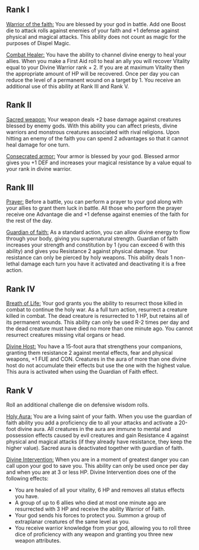 ## Rank I

<u>Warrior of the faith:</u> You are blessed by your god in battle. Add one Boost die to attack rolls against enemies of your faith and +1 defense against physical and magical attacks. This ability does not count as magic for the purposes of Dispel Magic.

<u>Combat Healer:</u> You have the ability to channel divine energy to heal your allies. When you make a First Aid roll to heal an ally you will recover Vitality equal to your Divine Warrior rank + 2. If you are at maximum Vitality then the appropriate amount of HP will be recovered. Once per day you can reduce the level of a permanent wound on a target by 1. You receive an additional use of this ability at Rank III and Rank V.

## Rank II

<u>Sacred weapon:</u> Your weapon deals +2 base damage against creatures blessed by enemy gods. With this ability you can affect priests, divine warriors and monstrous creatures associated with rival religions. Upon hitting an enemy of the faith you can spend 2 advantages so that it cannot heal damage for one turn.

<u>Consecrated armor:</u> Your armor is blessed by your god. Blessed armor gives you +1 DEF and increases your magical resistance by a value equal to your rank in divine warrior. 

## Rank III

<u>Prayer:</u> Before a battle, you can perform a prayer to your god along with your allies to grant them luck in battle. All those who perform the prayer receive one Advantage die and +1 defense against enemies of the faith for the rest of the day.

<u>Guardian of faith:</u> As a standard action, you can allow divine energy to flow through your body, giving you supernatural strength. Guardian of faith increases your strength and constitution by 1 (you can exceed 6 with this ability) and gives you Resistance 2 against physical damage. Your resistance can only be pierced by holy weapons. This ability deals 1 non-lethal damage each turn you have it activated and deactivating it is a free action.

## Rank IV

<u>Breath of Life:</u> Your god grants you the ability to resurrect those killed in combat to continue the holy war. As a full turn action, resurrect a creature killed in combat. The dead creature is resurrected to 1 HP, but retains all of its permanent wounds. This ability can only be used R-2 times per day and the dead creature must have died no more than one minute ago. You cannot resurrect creatures missing vital organs or head.

<u>Divine Host:</u> You have a 15-foot aura that strengthens your companions, granting them resistance 2 against mental effects, fear and physical weapons, +1 FUE and CON. Creatures in the aura of more than one divine host do not accumulate their effects but use the one with the highest value. This aura is activated when using the Guardian of Faith effect.

## Rank V

Roll an additional challenge die on defensive wisdom rolls.

<u>Holy Aura:</u> You are a living saint of your faith. When you use the guardian of faith ability you add a proficiency die to all your attacks and activate a 20-foot divine aura. All creatures in the aura are immune to mental and possession effects caused by evil creatures and gain Resistance 4 against physical and magical attacks (if they already have resistance, they keep the higher value). Sacred aura is deactivated together with guardian of faith.

<u>Divine Intervention:</u> When you are in a moment of greatest danger you can call upon your god to save you. This ability can only be used once per day and when you are at 3 or less HP. Divine Intervention does one of the following effects:

- You are healed of all your vitality, 6 HP and removes all status effects you have.
- A group of up to 6 allies who died at most one minute ago are resurrected with 3 HP and receive the ability Warrior of Faith.
- Your god sends his forces to protect you. Summon a group of extraplanar creatures of the same level as you.
- You receive warrior knowledge from your god, allowing you to roll three dice of proficiency with any weapon and granting you three new weapon attributes. 